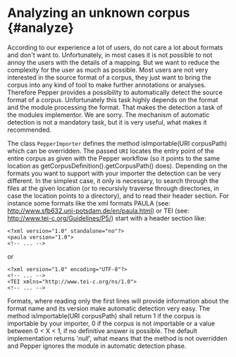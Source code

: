 Analyzing an unknown corpus {#analyze}
===========================

According to our experience a lot of users, do not care a lot about formats and don't want to. Unfortunately, in most cases it is not possible to not annoy the users with the details of a mapping. But we want to reduce the complexity for the user as much as possible. Most users are not very interested in the source format of a corpus, they just want to bring the corpus into any kind of tool to make further annotations or analyses. Therefore Pepper provides a possibility to automatically detect the source format of a corpus. Unfortunately this task highly depends on the format and the module processing the format. That makes the detection a task of the modules implementor. We are sorry. The mechanism of automatic detection is not a mandatory task, but it is very useful, what makes it recommended.

The class `PepperImporter` defines the method isImportable(URI corpusPath) which can be overridden. The passed `URI` locates the entry point of the entire corpus as given with the Pepper workflow (so it points to the same location as getCorpusDefinition().getCorpusPath() does). Depending on the formats you want to support with your importer the detection can be very different. In the simplest case, it only is necessary, to search through the files at the given location (or to recursivly traverse through directories, in case the location points to a directory), and to read their header section. For instance some formats like the xml formats PAULA (see: <http://www.sfb632.uni-potsdam.de/en/paula.html>) or TEI (see: <http://www.tei-c.org/Guidelines/P5/>) start with a header section like:

    <?xml version="1.0" standalone="no"?>
    <paula version="1.0">
    <!-- ... -->

or

    <?xml version="1.0" encoding="UTF-8"?>
    <!-- ... -->
    <TEI xmlns="http://www.tei-c.org/ns/1.0">
    <!-- ... -->

Formats, where reading only the first lines will provide information about the format name and its version make automatic detection very easy. The method isImportable(URI corpusPath) shall return 1 if the corpus is importable by your importer, 0 if the corpus is not importable or a value between 0 \< X \< 1, if no definitive answer is possible. The default implementation returns '*null*', what means that the method is not overridden and Pepper ignores the module in automatic detection phase.